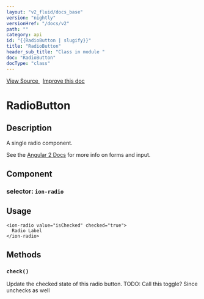 ```yaml
---
layout: "v2_fluid/docs_base"
version: "nightly"
versionHref: "/docs/v2"
path: ""
category: api
id: "{{RadioButton | slugify}}"
title: "RadioButton"
header_sub_title: "Class in module "
doc: "RadioButton"
docType: "class"
---
```





<div class="improve-docs">
  <a href='http://github.com/driftyco/ionic2/tree/master/ionic/components/radio/radio.ts#L148'>
    View Source
  </a>
  &nbsp;
  <a href='http://github.com/driftyco/ionic2/edit/master/ionic/components/radio/radio.ts#L148'>
    Improve this doc
  </a>

  <!-- TODO(drewrygh, perrygovier): render this block in the correct location, markup identical to component docs -->

</div>




<h1 class="api-title">


RadioButton






</h1>






<h2>Description</h2>

<p>A single radio component.</p>
<p>See the <a href="https://angular.io/docs/js/latest/api/forms/">Angular 2 Docs</a> for more info on forms and input.</p>


<h2>Component</h2>
<h3>selector: <code>ion-radio</code></h3>
<h2>Usage</h2>


<pre><code class="lang-html">&lt;ion-radio value=&quot;isChecked&quot; checked=&quot;true&quot;&gt;
  Radio Label
&lt;/ion-radio&gt;
</code></pre>







<h2>Methods</h2>

<div id="check"></div>

<h3>
<code>check()</code>

</h3>

Update the checked state of this radio button.
TODO: Call this toggle? Since unchecks as well









<!-- end content block -->


<!-- end body block -->


